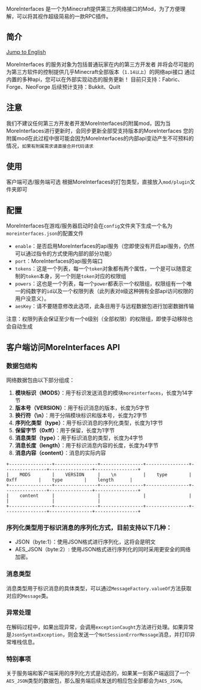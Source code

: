 MoreInterfaces 是一个为Minecraft提供第三方网络接口的Mod，为了方便理解，可以将其视作超级简易的一款RPC插件。
## 简介
[Jump to English](README.md)

MoreInterfaces 的服务对象为包括普通玩家在内的第三方开发者
并将会尽可能的为第三方软件的控制提供几乎Minecraft全部版本（`1.14以上`）的网络api接口
通过内置的多种api，您可以在外部实现动态的服务更新！
目前只支持：Fabric、Forge、NeoForge
后续预计支持：Bukkit、Quilt

## 注意
我们不建议任何第三方开发者开发MoreInterfaces的附属mod，因为当MoreInterfaces进行更新时，会同步更新全部受支持版本的MoreInterfaces
您的附属mod在此过程中很可能会因为MoreInterfaces的内部api变动产生不可预料的情况，`如果有附属需求请直接合并代码请求`

## 使用
客户端可选/服务端可选
根据MoreInterfaces的打包类型，直接放入`mod/plugin`文件夹即可

## 配置
MoreInterfaces在游戏/服务器启动时会在`config`文件夹下生成一个名为`moreinterfaces.json`的配置文件
- `enable`：是否启用MoreInterfaces的api服务（您即使没有开启api服务，仍然可以通过指令的方式使用内部的部分功能）
- `port`：MoreInterfaces的api服务端口
- `tokens`：这是一个列表，每一个`token`对象都有两个属性，一个是可以随意定制的`token`本身，另一个则是`token`对应的权限组
- `powers`：这也是一个列表，每一个`power`都表示一个权限组，权限组有一个唯一的纯数字的`id`以及一个权限列表（此列表对`0`级这种拥有全部api访问权限的用户没意义）。
- `aesKey`：请不要随意修改此选项，此条目用于与远程数据包进行加密数据传输

注意：权限列表会保证至少有一个`0`级别（全部权限）的权限组，即使手动移除也会自动生成

## 客户端访问MoreInterfaces API

### 数据包结构
网络数据包由以下部分组成：

1. **模块标识（MODS）**：用于标识发送消息的模块`moreinterfaces`，长度为14字节
2. **版本号（VERSION）**：用于标识消息的版本，长度为5字节
3. **换行符（\n）**：用于分隔模块标识和版本号，长度为2字节
4. **序列化类型（type）**：用于标识消息的序列化类型，长度为1字节
5. **保留字节（0xff）**：用于保留，长度为1字节
6. **消息类型（type）**：用于标识消息的类型，长度为4字节
7. **消息长度（length）**：用于标识消息内容的长度，长度为4字节
8. **消息内容（content）**：消息的实际内容

```
+----------------+----------------+----------------+----------------+----------------+----------------+----------------+
|    MODS        |    VERSION     |    \n          |    type        |    0xff        |    type        |    length      |
+----------------+----------------+----------------+----------------+----------------+----------------+----------------+
|    content     |                |                |                |                |                |                |
+----------------+----------------+----------------+----------------+----------------+----------------+----------------+
```

### 序列化类型用于标识消息的序列化方式，目前支持以下几种：

- JSON（byte:1）：使用JSON格式进行序列化，这将会是明文
- AES_JSON（byte:2）: 使用JSON格式进行序列化的同时采用更安全的网络加密。

### 消息类型

消息类型用于标识消息的具体类型，可以通过`MessageFactory.valueOf`方法获取对应的`Message`类。

### 异常处理

在解码过程中，如果出现异常，会调用`exceptionCaught`方法进行处理。如果异常是`JsonSyntaxException`，则会发送一个`NotSessionErrorMessage`消息，并打印异常堆栈信息。

### 特别事项

关于服务端和客户端采用的序列化方式是动态的，如果某一刻客户端返回了一个`AES_JSON`类型的数据包，那么服务端后续发送的相应包全部都会为`AES_JSON`。
